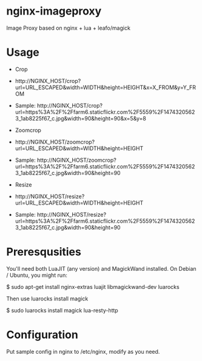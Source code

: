 # nginx-imageproxy
  Image Proxy based on nginx + lua + leafo/magick

# Usage
  * Crop
   * http://NGINX_HOST/crop?url=URL_ESCAPED&width=WIDTH&height=HEIGHT&x=X_FROM&y=Y_FROM
   * Sample: http://NGINX_HOST/crop?url=https%3A%2F%2Ffarm6.staticflickr.com%2F5559%2F14743205623_1ab8225f67_c.jpg&width=90&height=90&x=5&y=8

  * Zoomcrop
   * http://NGINX_HOST/zoomcrop?url=URL_ESCAPED&width=WIDTH&height=HEIGHT
   * Sample: http://NGINX_HOST/zoomcrop?url=https%3A%2F%2Ffarm6.staticflickr.com%2F5559%2F14743205623_1ab8225f67_c.jpg&width=90&height=90

  * Resize
   * http://NGINX_HOST/resize?url=URL_ESCAPED&width=WIDTH&height=HEIGHT
   * Sample: http://NGINX_HOST/resize?url=https%3A%2F%2Ffarm6.staticflickr.com%2F5559%2F14743205623_1ab8225f67_c.jpg&width=90&height=90

# Preresqusities
  You'll need both LuaJIT (any version) and MagickWand installed.
  On Debian / Ubuntu, you might run:

  $ sudo apt-get install nginx-extras luajit libmagickwand-dev luarocks

  Then use luarocks install magick

  $ sudo luarocks install magick lua-resty-http

# Configuration
  Put sample config in nginx to /etc/nginx, modify as you need.

